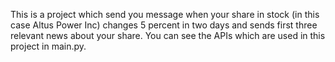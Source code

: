 This is a project which send you message when your share in stock (in this case Altus Power Inc) changes 5 percent in two days and sends first three relevant news about your share.
You can see the APIs which are used in this project in main.py.
